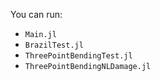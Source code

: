 
You can run:
+ `Main.jl`
+ `BrazilTest.jl`
+ `ThreePointBendingTest.jl`
+ `ThreePointBendingNLDamage.jl`
